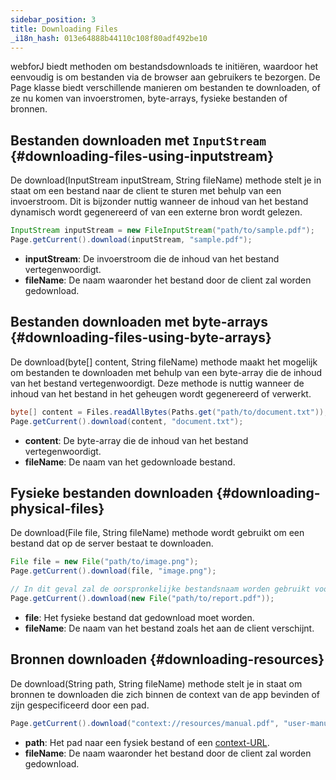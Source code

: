 ```yaml
---
sidebar_position: 3
title: Downloading Files
_i18n_hash: 013e64888b44110c108f80adf492be10
---
```

webforJ biedt methoden om bestandsdownloads te initiëren, waardoor het eenvoudig is om bestanden via de browser aan gebruikers te bezorgen. De <JavadocLink type="foundation" location="com/webforj/Page" code='true'>Page</JavadocLink> klasse biedt verschillende manieren om bestanden te downloaden, of ze nu komen van invoerstromen, byte-arrays, fysieke bestanden of bronnen.

## Bestanden downloaden met `InputStream` {#downloading-files-using-inputstream}

De <JavadocLink type="foundation" location="com/webforj/Page" code='true' suffix='#download(java.io.InputStream,java.lang.String)'>download(InputStream inputStream, String fileName)</JavadocLink> methode stelt je in staat om een bestand naar de client te sturen met behulp van een invoerstroom. Dit is bijzonder nuttig wanneer de inhoud van het bestand dynamisch wordt gegenereerd of van een externe bron wordt gelezen.

```java
InputStream inputStream = new FileInputStream("path/to/sample.pdf");
Page.getCurrent().download(inputStream, "sample.pdf");
```

- **inputStream**: De invoerstroom die de inhoud van het bestand vertegenwoordigt.
- **fileName**: De naam waaronder het bestand door de client zal worden gedownload.

## Bestanden downloaden met byte-arrays {#downloading-files-using-byte-arrays}

De <JavadocLink type="foundation" location="com/webforj/Page" code='true' suffix='#download(byte%5B%5D,java.lang.String)'>download(byte[] content, String fileName)</JavadocLink> methode maakt het mogelijk om bestanden te downloaden met behulp van een byte-array die de inhoud van het bestand vertegenwoordigt. Deze methode is nuttig wanneer de inhoud van het bestand in het geheugen wordt gegenereerd of verwerkt.

```java
byte[] content = Files.readAllBytes(Paths.get("path/to/document.txt"));
Page.getCurrent().download(content, "document.txt");
```

- **content**: De byte-array die de inhoud van het bestand vertegenwoordigt.
- **fileName**: De naam van het gedownloade bestand.

## Fysieke bestanden downloaden {#downloading-physical-files}

De <JavadocLink type="foundation" location="com/webforj/Page" code='true' suffix='#download(java.io.File,java.lang.String)'>download(File file, String fileName)</JavadocLink> methode wordt gebruikt om een bestand dat op de server bestaat te downloaden.

```java
File file = new File("path/to/image.png");
Page.getCurrent().download(file, "image.png");
```

```java
// In dit geval zal de oorspronkelijke bestandsnaam worden gebruikt voor de download.
Page.getCurrent().download(new File("path/to/report.pdf"));
```

- **file**: Het fysieke bestand dat gedownload moet worden.
- **fileName**: De naam van het bestand zoals het aan de client verschijnt.

## Bronnen downloaden {#downloading-resources}

De <JavadocLink type="foundation" location="com/webforj/Page" code='true' suffix='#download(java.lang.String,java.lang.String)'>download(String path, String fileName)</JavadocLink> methode stelt je in staat om bronnen te downloaden die zich binnen de context van de app bevinden of zijn gespecificeerd door een pad.

```java
Page.getCurrent().download("context://resources/manual.pdf", "user-manual.pdf");
```

- **path**: Het pad naar een fysiek bestand of een [context-URL](./assets-protocols#the-context-protocol).
- **fileName**: De naam waaronder het bestand door de client zal worden gedownload.
